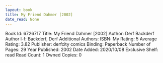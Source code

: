 ```yaml
---
layout: book
title: My Friend Dahmer [2002]
date_read: None
---
```


Book Id: 6726717
Title: My Friend Dahmer [2002]
Author: Derf Backderf
Author l-f: Backderf, Derf
Additional Authors: 
ISBN: 
My Rating: 5
Average Rating: 3.82
Publisher: derfcity comics
Binding: Paperback
Number of Pages: 29
Year Published: 2002
Date Added: 2020/10/08
Exclusive Shelf: read
Read Count: 1
Owned Copies: 0

